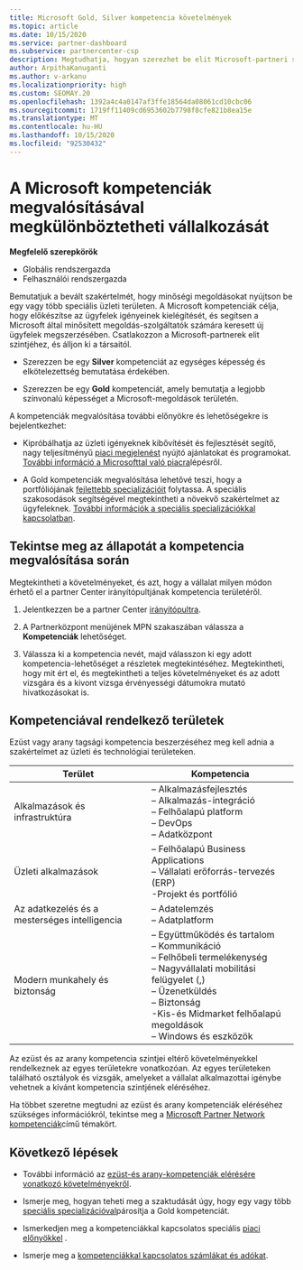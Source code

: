 ```yaml
---
title: Microsoft Gold, Silver kompetencia követelmények
ms.topic: article
ms.date: 10/15/2020
ms.service: partner-dashboard
ms.subservice: partnercenter-csp
description: Megtudhatja, hogyan szerezhet be elit Microsoft-partneri státuszt, és hogyan érheti el az új ügyfeleket az arany-és ezüst tagsági szintek megszerzéséhez szükséges kompetenciával
author: ArpithaKanuganti
ms.author: v-arkanu
ms.localizationpriority: high
ms.custom: SEOMAY.20
ms.openlocfilehash: 1392a4c4a0147af3ffe18564da08061cd10cbc06
ms.sourcegitcommit: 1719ff11409cd6953602b7798f8cfe821b8ea15e
ms.translationtype: MT
ms.contentlocale: hu-HU
ms.lasthandoff: 10/15/2020
ms.locfileid: "92530432"
---
```

# <a name="differentiate-your-business-by-attaining-microsoft-competencies"></a>A Microsoft kompetenciák megvalósításával megkülönböztetheti vállalkozását

**Megfelelő szerepkörök**
- Globális rendszergazda
- Felhasználói rendszergazda

Bemutatjuk a bevált szakértelmét, hogy minőségi megoldásokat nyújtson be egy vagy több speciális üzleti területen. A Microsoft kompetenciák célja, hogy előkészítse az ügyfelek igényeinek kielégítését, és segítsen a Microsoft által minősített megoldás-szolgáltatók számára keresett új ügyfelek megszerzésében. Csatlakozzon a Microsoft-partnerek elit szintjéhez, és álljon ki a társaitól.

- Szerezzen be egy **Silver** kompetenciát az egységes képesség és elkötelezettség bemutatása érdekében.

- Szerezzen be egy **Gold** kompetenciát, amely bemutatja a legjobb színvonalú képességet a Microsoft-megoldások területén.

A kompetenciák megvalósítása további előnyökre és lehetőségekre is bejelentkezhet:

- Kipróbálhatja az üzleti igényeknek kibővítését és fejlesztését segítő, nagy teljesítményű [piaci megjelenést](mpn-learn-about-go-to-market-benefits.md) nyújtó ajánlatokat és programokat. [További információ a Microsofttal való piacra](https://partner.microsoft.com/solutions/go-to-market)lépésről.

- A Gold kompetenciák megvalósítása lehetővé teszi, hogy a portfóliójának [fejlettebb specializációit](advanced-specializations.md) folytassa. A speciális szakosodások segítségével megtekintheti a növekvő szakértelmet az ügyfeleknek. [További információk a speciális specializációkkal kapcsolatban](https://partner.microsoft.com/membership/advanced-specialization).

## <a name="check-your-status-as-you-attain-a-competency"></a>Tekintse meg az állapotát a kompetencia megvalósítása során

Megtekintheti a követelményeket, és azt, hogy a vállalat milyen módon érhető el a partner Center irányítópultjának kompetencia területéről.

1. Jelentkezzen be a partner Center [irányítópultra](https://partner.microsoft.com/dashboard/home).

2. A Partnerközpont menüjének MPN szakaszában válassza a **Kompetenciák** lehetőséget.

3. Válassza ki a kompetencia nevét, majd válasszon ki egy adott kompetencia-lehetőséget a részletek megtekintéséhez. Megtekintheti, hogy mit ért el, és megtekintheti a teljes követelményeket és az adott vizsgára és a kivont vizsga érvényességi dátumokra mutató hivatkozásokat is.

## <a name="competency-areas"></a>Kompetenciával rendelkező területek

Ezüst vagy arany tagsági kompetencia beszerzéséhez meg kell adnia a szakértelmet az üzleti és technológiai területeken.

|**Terület**            |**Kompetencia**                    |
|--------------------|--------------------------------|
|Alkalmazások és infrastruktúra| – Alkalmazásfejlesztés<br/> – Alkalmazás-integráció<br/> – Felhőalapú platform<br/> – DevOps<br/> – Adatközpont |
|Üzleti alkalmazások | – Felhőalapú Business Applications</br> – Vállalati erőforrás-tervezés (ERP)</br> -Projekt és portfólió |
|Az adatkezelés és a mesterséges intelligencia| – Adatelemzés<br/> – Adatplatform |
|Modern munkahely és biztonság | – Együttműködés és tartalom<br/> – Kommunikáció<br/> – Felhőbeli termelékenység<br/> – Nagyvállalati mobilitási felügyelet (,)<br/> – Üzenetküldés<br/> – Biztonság<br/> -Kis-és Midmarket felhőalapú megoldások<br/> – Windows és eszközök |

Az ezüst és az arany kompetencia szintjei eltérő követelményekkel rendelkeznek az egyes területekre vonatkozóan. Az egyes területeken található osztályok és vizsgák, amelyeket a vállalat alkalmazottai igénybe vehetnek a kívánt kompetencia szintjének eléréséhez. 

Ha többet szeretne megtudni az ezüst és arany kompetenciák eléréséhez szükséges információkról, tekintse meg a [Microsoft Partner Network kompetenciák](https://partner.microsoft.com/membership/competencies)című témakört.

## <a name="next-steps"></a>Következő lépések

- További információ az [ezüst-és arany-kompetenciák elérésére vonatkozó követelményekről](https://partner.microsoft.com/membership/competencies).

- Ismerje meg, hogyan teheti meg a szaktudását úgy, hogy egy vagy több [speciális specializációval](advanced-specializations.md)párosítja a Gold kompetenciát.

- Ismerkedjen meg a kompetenciákkal kapcsolatos speciális [piaci előnyökkel](mpn-learn-about-go-to-market-benefits.md) .

- Ismerje meg a [kompetenciákkal kapcsolatos számlákat és adókat](mpn-view-print-maps-invoice.md).
